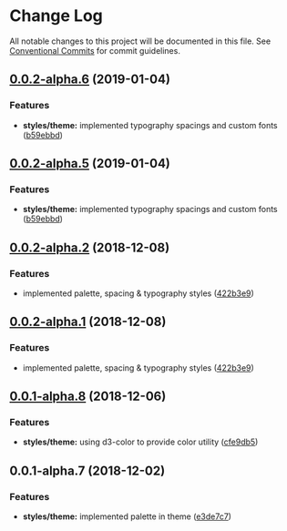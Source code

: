 # Change Log

All notable changes to this project will be documented in this file.
See [Conventional Commits](https://conventionalcommits.org) for commit guidelines.

## [0.0.2-alpha.6](https://github.com/friends-with-sitters/packages/compare/v0.0.2-alpha.4...v0.0.2-alpha.6) (2019-01-04)


### Features

* **styles/theme:** implemented typography spacings and custom fonts ([b59ebbd](https://github.com/friends-with-sitters/packages/commit/b59ebbd))





## [0.0.2-alpha.5](https://github.com/friends-with-sitters/packages/compare/v0.0.2-alpha.4...v0.0.2-alpha.5) (2019-01-04)


### Features

* **styles/theme:** implemented typography spacings and custom fonts ([b59ebbd](https://github.com/friends-with-sitters/packages/commit/b59ebbd))





## [0.0.2-alpha.2](https://github.com/friends-with-sitters/packages/compare/v0.0.2-alpha.0...v0.0.2-alpha.2) (2018-12-08)


### Features

* implemented palette, spacing & typography styles ([422b3e9](https://github.com/friends-with-sitters/packages/commit/422b3e9))





## [0.0.2-alpha.1](https://github.com/friends-with-sitters/packages/compare/v0.0.2-alpha.0...v0.0.2-alpha.1) (2018-12-08)


### Features

* implemented palette, spacing & typography styles ([422b3e9](https://github.com/friends-with-sitters/packages/commit/422b3e9))





## [0.0.1-alpha.8](https://github.com/friends-with-sitters/packages/compare/v0.0.1-alpha.7...v0.0.1-alpha.8) (2018-12-06)


### Features

* **styles/theme:** using d3-color to provide color utility ([cfe9db5](https://github.com/friends-with-sitters/packages/commit/cfe9db5))





## 0.0.1-alpha.7 (2018-12-02)


### Features

* **styles/theme:** implemented palette in theme ([e3de7c7](https://github.com/friends-with-sitters/packages/commit/e3de7c7))
